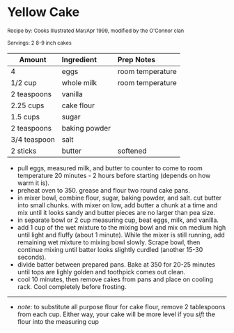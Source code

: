 # Yellow Cake

<small>Recipe by: Cooks Illustrated Mar/Apr 1999, modified by the O'Connor clan</small>

<small>Servings: 2 8-9 inch cakes</small>

| Amount        | Ingredient   | Prep Notes                                  |
| ------------- | :----------- | :------------------------------------------ |
| 4             | eggs         | room temperature                            |
| 1/2 cup       | whole milk   | room temperature                            |
| 2 teaspoons   | vanilla      |                                             |
| 2.25 cups     | cake flour   |                                             |
| 1.5 cups      | sugar        |                                             |
| 2 teaspoons   | baking powder|                                             |
| 3/4 teaspoon  | salt         |                                             |
| 2 sticks      | butter       | softened                                    |

- pull eggs, measured milk, and butter to counter to come to room temperature 20 minutes - 2 hours before starting (depends on how warm it is).
- preheat oven to 350. grease and flour two round cake pans.
- in mixer bowl, combine flour, sugar, baking powder, and salt. cut butter into small chunks. with mixer on low, add butter a chunk at a time and mix until it looks sandy and butter pieces are no larger than pea size.
- in separate bowl or 2 cup measuring cup, beat eggs, milk, and vanilla. 
- add 1 cup of the wet mixture to the mixing bowl and mix on medium high until light and fluffy (about 1 minute). While the mixer is still running, add remaining wet mixture to mixing bowl slowly. Scrape bowl, then continue mixing until batter looks slightly curdled (another 15-30 seconds).
- divide batter between prepared pans. Bake at 350 for 20-25 minutes until tops are lighly golden and toothpick comes out clean.
- cool 10 minutes, then remove cakes from pans and place on cooling rack. Cool completely before frosting.

---

- _note_: to substitute all purpose flour for cake flour, remove 2 tablespoons from each cup. Either way, your cake will be more level if you *sift* the flour into the measuring cup